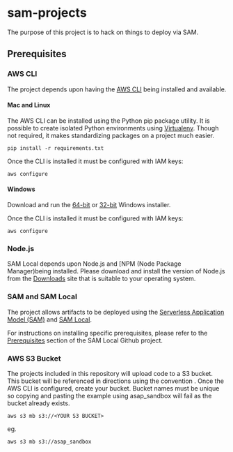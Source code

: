 # sam-projects

The purpose of this project is to hack on things to deploy via SAM.

## Prerequisites

### AWS CLI
The project depends upon having the [AWS CLI](https://aws.amazon.com/cli/) being installed and available.

#### Mac and Linux

The AWS CLI can be installed using the Python pip package utility.  It is possible to create isolated Python environments using [Virtualenv](https://virtualenv.pypa.io/en/stable/).  Though not required, it makes standardizing packages on a project much easier.

```
pip install -r requirements.txt
```

Once the CLI is installed it must be configured with IAM keys:

```
aws configure
```

#### Windows

Download and run the [64-bit](https://s3.amazonaws.com/aws-cli/AWSCLI64.msi) or [32-bit](https://s3.amazonaws.com/aws-cli/AWSCLI32.msi) Windows installer.

Once the CLI is installed it must be configured with IAM keys:

```
aws configure
```

### Node.js

SAM Local depends upon Node.js and [NPM (Node Package Manager)being installed.  Please download and install the version of Node.js from the [Downloads](https://nodejs.org/en/download/) site that is suitable to your operating system.

### SAM and SAM Local

The project allows artifacts to be deployed using the [Serverless Application Model (SAM)](https://github.com/awslabs/serverless-application-model) and [SAM Local](https://github.com/awslabs/aws-sam-local).

For instructions on installing specific prerequisites, please refer to the [Prerequisites](https://github.com/awslabs/aws-sam-local#prerequisites) section of the SAM Local Github project.

### AWS S3 Bucket

The projects included in this repository will upload code to a S3 bucket.  This bucket will be referenced in directions using the convention <YOUR S3 BUCKET>.  Once the AWS CLI is configured, create your bucket.  Bucket names must be unique so copying and pasting the example using asap_sandbox will fail as the bucket already exists.

```
aws s3 mb s3://<YOUR S3 BUCKET>
```

eg.

```
aws s3 mb s3://asap_sandbox
```
